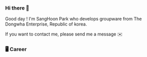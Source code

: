 ### Hi there 👋

Good day ! I'm SangHoon Park who develops groupware from The Dongwha Enterprise, Republic of korea.

If you want to contact me, please send me a message ✉️

### 🖥 Career

<!--
**babysean/babysean** is a ✨ _special_ ✨ repository because its `README.md` (this file) appears on your GitHub profile.

Here are some ideas to get you started:

- 🔭 I’m currently working on ...
- 🌱 I’m currently learning ...
- 👯 I’m looking to collaborate on ...
- 🤔 I’m looking for help with ...
- 💬 Ask me about ...
- 📫 How to reach me: ...
- 😄 Pronouns: ...
- ⚡ Fun fact: ...
-->
